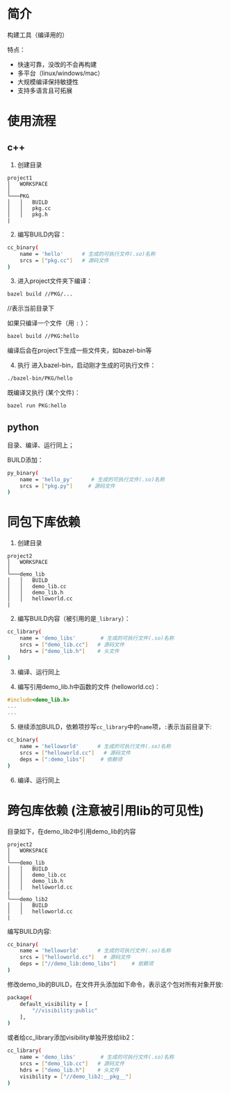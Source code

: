 # 简介
构建工具（编译用的）

特点：
* 快速可靠，没改的不会再构建
* 多平台（linux/windows/mac）
* 大规模编译保持敏捷性
* 支持多语言且可拓展

# 使用流程 
## c++
1. 创建目录
```
project1
│   WORKSPACE
│
└───PKG
│   │   BUILD
│   │   pkg.cc
│   │   pkg.h
|
```

2. 编写BUILD内容：

```bash
cc_binary(
    name = 'hello'      # 生成的可执行文件(.so)名称
    srcs = ["pkg.cc"]   # 源码文件
)
```

3. 进入project文件夹下编译：
```bash
bazel build //PKG/...
```
//表示当前目录下

如果只编译一个文件（用 `:` ）：
```bash
bazel build //PKG:hello
```

编译后会在project下生成一些文件夹，如bazel-bin等

4. 执行
进入bazel-bin，启动刚才生成的可执行文件：
```bash
./bazel-bin/PKG/hello
```
既编译又执行 (某个文件)：
```bash
bazel run PKG:hello
```


## python

目录、编译、运行同上；

BUILD添加：
```bash
py_binary(
    name = 'hello_py'      # 生成的可执行文件(.so)名称
    srcs = ["pkg.py"]     # 源码文件
)
```

# 同包下库依赖

1. 创建目录
```
project2
│   WORKSPACE
│
└───demo_lib
│   │   BUILD
│   │   demo_lib.cc
│   │   demo_lib.h
│   │   helloworld.cc
|
```
2. 编写BUILD内容（被引用的是`_library`）：
```bash
cc_library(
    name = 'demo_libs'        # 生成的可执行文件(.so)名称
    srcs = ["demo_lib.cc"]   # 源码文件
    hdrs = ["demo_lib.h"]    # 头文件
)
```
3. 编译、运行同上

4. 编写引用demo_lib.h中函数的文件 (helloworld.cc)：
```c++
#include<demo_lib.h>
...
...
```

5. 继续添加BUILD，依赖项抄写`cc_library`中的`name`项，`:`表示当前目录下:
```bash
cc_binary(
    name = 'helloworld'      # 生成的可执行文件(.so)名称
    srcs = ["helloworld.cc"]   # 源码文件
    deps = [":demo_libs"]     # 依赖项 
)
```

6. 编译、运行同上

# 跨包库依赖 (注意被引用lib的可见性)
目录如下，在demo_lib2中引用demo_lib的内容
```
project2
│   WORKSPACE
│
└───demo_lib
│   │   BUILD
│   │   demo_lib.cc
│   │   demo_lib.h
│   │   helloworld.cc
|
└───demo_lib2
│   │   BUILD
│   │   helloworld.cc
|
```

编写BUILD内容: 
```bash
cc_binary(
    name = 'helloworld'      # 生成的可执行文件(.so)名称
    srcs = ["helloworld.cc"]   # 源码文件
    deps = ["//demo_lib:demo_libs"]     # 依赖项 
)
```

修改demo_lib的BUILD，在文件开头添加如下命令，表示这个包对所有对象开放:
```bash
package(
    default_visibility = [
        "//visibility:public"
    ],
)
```
或者给cc_library添加visibility单独开放给lib2：
```bash
cc_library(
    name = 'demo_libs'        # 生成的可执行文件(.so)名称
    srcs = ["demo_lib.cc"]   # 源码文件
    hdrs = ["demo_lib.h"]    # 头文件
    visibility = ["//demo_lib2:__pkg__"]
)
```